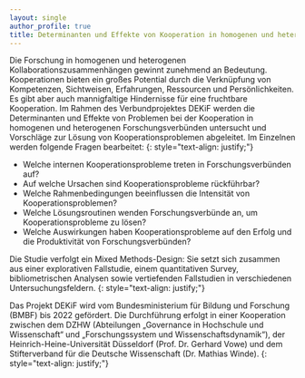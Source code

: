 ```yaml
---
layout: single
author_profile: true
title: Determinanten und Effekte von Kooperation in homogenen und heterogenen Forschungsverbünden
---
```


Die Forschung in homogenen und heterogenen Kollaborationszusammenhängen gewinnt zunehmend an Bedeutung. Kooperationen bieten ein großes Potential durch die Verknüpfung von Kompetenzen, Sichtweisen, Erfahrungen, Ressourcen und Persönlichkeiten. Es gibt aber auch mannigfaltige Hindernisse für eine fruchtbare Kooperation. Im Rahmen des Verbundprojektes DEKiF werden die Determinanten und Effekte von Problemen bei der Kooperation in homogenen und heterogenen Forschungsverbünden untersucht und Vorschläge zur Lösung von Kooperationsproblemen abgeleitet. Im Einzelnen werden folgende Fragen bearbeitet:
{: style="text-align: justify;"}

- Welche internen Kooperationsprobleme treten in Forschungsverbünden auf?
- Auf welche Ursachen sind Kooperationsprobleme rückführbar?
- Welche Rahmenbedingungen beeinflussen die Intensität von Kooperationsproblemen?
- Welche Lösungsroutinen wenden Forschungsverbünde an, um Kooperationsprobleme zu lösen?
- Welche Auswirkungen haben Kooperationsprobleme auf den Erfolg und die Produktivität von Forschungsverbünden?

Die Studie verfolgt ein Mixed Methods-Design: Sie setzt sich zusammen aus einer explorativen Fallstudie, einem quantitativen Survey, bibliometrischen Analysen sowie vertiefenden Fallstudien in verschiedenen Untersuchungsfeldern.
{: style="text-align: justify;"}

Das Projekt DEKiF wird vom Bundesministerium für Bildung und Forschung (BMBF) bis 2022 gefördert. Die Durchführung erfolgt in einer Kooperation zwischen dem DZHW (Abteilungen „Governance in Hochschule und Wissenschaft“ und „Forschungssystem und Wissenschaftsdynamik“), der Heinrich-Heine-Universität Düsseldorf (Prof. Dr. Gerhard Vowe) und dem Stifterverband für die Deutsche Wissenschaft (Dr. Mathias Winde).
{: style="text-align: justify;"}
